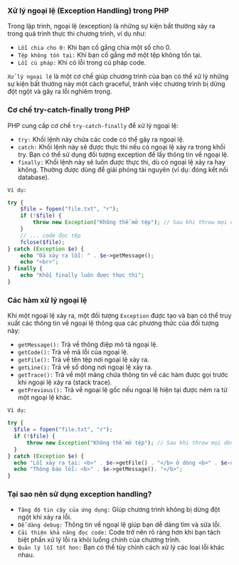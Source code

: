### Xử lý ngoại lệ (Exception Handling) trong PHP

Trong lập trình, ngoại lệ (exception) là những sự kiện bất thường xảy ra trong quá trình thực thi chương trình, ví dụ như:

- `Lỗi chia cho 0:` Khi bạn cố gắng chia một số cho 0.
- `Tệp không tồn tại:` Khi bạn cố gắng mở một tệp không tồn tại.
- `Lỗi cú pháp:` Khi có lỗi trong cú pháp code.

`Xử lý ngoại lệ` là một cơ chế giúp chương trình của bạn có thể xử lý những sự kiện bất thường này một cách graceful, tránh việc chương trình bị dừng đột ngột và gây ra lỗi nghiêm trọng.

### Cơ chế try-catch-finally trong PHP

PHP cung cấp cơ chế `try-catch-finally` để xử lý ngoại lệ:

- `try:` Khối lệnh này chứa các code có thể gây ra ngoại lệ.
- `catch:` Khối lệnh này sẽ được thực thi nếu có ngoại lệ xảy ra trong khối try. Bạn có thể sử dụng đối tượng exception để lấy thông tin về ngoại lệ.
- `finally:` Khối lệnh này sẽ luôn được thực thi, dù có ngoại lệ xảy ra hay không. Thường được dùng để giải phóng tài nguyên (ví dụ: đóng kết nối database).

`Ví dụ:`

```php
try {
    $file = fopen("file.txt", "r");
    if (!$file) {
        throw new Exception("Không thể mở tệp"); // Sau khi throw mọi dòng code sau đó sẽ bị bở qua và tới thẳng catch.
    }
    // ... code đọc tệp
    fclose($file);
} catch (Exception $e) {
    echo "Đã xảy ra lỗi: " . $e->getMessage();
    echo "<br>";
} finally {
    echo "Khối finally luôn được thực thi";
}
```

### Các hàm xử lý ngoại lệ

Khi một ngoại lệ xảy ra, một đối tượng `Exception` được tạo và bạn có thể truy xuất các thông tin về ngoại lệ thông qua các phương thức của đối tượng này:

- `getMessage():` Trả về thông điệp mô tả ngoại lệ.
- `getCode():` Trả về mã lỗi của ngoại lệ.
- `getFile():` Trả về tên tệp nơi ngoại lệ xảy ra.
- `getLine():` Trả về số dòng nơi ngoại lệ xảy ra.
- `getTrace():` Trả về một mảng chứa thông tin về các hàm được gọi trước khi ngoại lệ xảy ra (stack trace).
- `getPrevious():` Trả về ngoại lệ gốc nếu ngoại lệ hiện tại được ném ra từ một ngoại lệ khác.

`Ví dụ:`

```php
try {
  $file = fopen("file.txt", "r");
  if (!$file) {
      throw new Exception("Không thể mở tệp"); // Sau khi throw mọi dòng code sau đó sẽ bị bở qua và tới thẳng catch.
  }
} catch (Exception $e) {
  echo "Lỗi xảy ra tại: <b>" . $e->getFile() . "</b> ở dòng <b>" . $e->getLine() . "</b><br>";
  echo "Thông báo lỗi: <b>" . $e->getMessage(). "</b>";
}
```

### Tại sao nên sử dụng exception handling?

- `Tăng độ tin cậy của ứng dụng:` Giúp chương trình không bị dừng đột ngột khi xảy ra lỗi.
- `Dễ dàng debug:` Thông tin về ngoại lệ giúp bạn dễ dàng tìm và sửa lỗi.
- `Cải thiện khả năng đọc code:` Code trở nên rõ ràng hơn khi bạn tách biệt phần xử lý lỗi ra khỏi luồng chính của chương trình.
- `Quản lý lỗi tốt hơn:` Bạn có thể tùy chỉnh cách xử lý các loại lỗi khác nhau.
